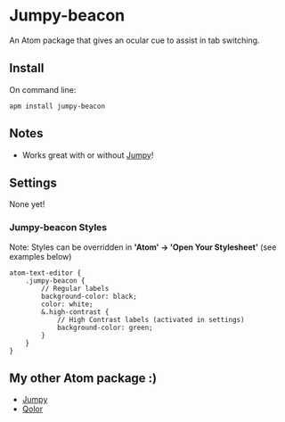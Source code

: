 # Jumpy-beacon

An Atom package that gives an ocular cue to assist in tab switching.

[1]: https://raw.githubusercontent.com/DavidLGoldberg/jumpy/master/_images/jumpy-beacon.gif

## Install
On command line:
```
apm install jumpy-beacon
```

## Notes

*   Works great with or without [Jumpy](https://github.com/atom/jumpy)!

## Settings

None yet!

### Jumpy-beacon Styles

Note: Styles can be overridden in **'Atom' -> 'Open Your Stylesheet'**
(see examples below)

```less
atom-text-editor {
    .jumpy-beacon {
        // Regular labels
        background-color: black;
        color: white;
        &.high-contrast {
            // High Contrast labels (activated in settings)
            background-color: green;
        }
    }
}
```

## My other Atom package :)

*   [Jumpy](https://atom.io/packages/jumpy)
*   [Qolor](https://atom.io/packages/qolor)
